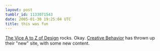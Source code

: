 ```yaml
---
layout: post
tumblr_id: 1133071543
date: 2005-01-30 19:25:04 UTC
title: this was fun
---
```


<a href="http://www.viceland.com/issues/v11n11/htdocs/the_vice.php" target="_blank">The Vice A to Z of Design</a> rocks. Okay. <a href="http://www.creativebehavior.com/" target="_blank">Creative Behavior</a> has thrown up their "new" site, with some new content.
